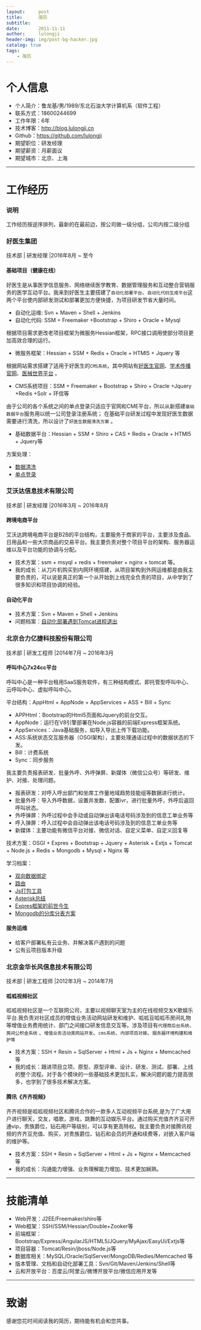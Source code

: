 ```yaml
---
layout:     post
title:      简历
subtitle:   
date:       2011-11-11
author:     lulongji
header-img: img/post-bg-hacker.jpg
catalog: true
tags:
    - 简历
---
```



# 个人信息

 - 个人简介：鲁龙基/男/1989/东北石油大学计算机系（软件工程）
 - 联系方式：18600244699 
 - 工作年限：6年
 - 技术博客：http://blog.lulongji.cn
 - Github：https://github.com/lulongji
 - 期望职位：研发经理
 - 期望薪资：月薪面议
 - 期望城市：北京、上海

---

# 工作经历

### 说明
工作经历按逆序排列，最新的在最前边，按公司做一级分组，公司内按二级分组

### 好医生集团
技术部 | 研发经理 |2016年8月 ~ 至今

#### 基础项目（健康在线）

好医生是从事医学信息服务、网络继续医学教育、数据管理服务和互动整合营销服务的医学互动平台。我来到好医生主要搭建了```自动化部署平台```、```自动化代码生成平台```这两个平台使内部研发测试和部署更加方便快捷，为项目研发节省大量时间。
- 自动化运维: Svn + Maven + Shell + Jenkins
- 自动化代码: SSM + Freemaker +Bootstrap + Shiro + Oracle + Mysql

根据项目需求更改老项目框架为微服务Hessian框架，RPC接口调用使部分项目更加高效合理的运行。
- 微服务框架：Hessian + SSM + Redis + Oracle + HTMl5 + Jquery 等

根据网站需求搭建了适用于好医生的```CMS系统```，其中网站有[好医生官网](https://www.haoyisheng.com)、[学术传播官网](http://xscb.haoyisheng.com)、[医械世界平台](http://yx.haoyisheng.com) 。
- CMS系统项目：SSM + Freemaker + Bootstrap + Shiro + Oracle +Jquery +Redis +Solr + 环信等

由于公司的各个系统之间的单点登录只适应于官网和CME平台，所以从新搭建```基础数据平台```服务用以统一公司登录注册系统； 在基础平台研发过程中发现好医生数据需要进行清洗，所以设计了```好医生数据清洗方案``` 。
- 基础数据平台：Hessian + SSM  + Shiro + CAS + Redis + Oracle + HTMl5 + Jquery等

方案处理：
- [数据清洗](http://blog.lulongji.cn/2017/10/27/%E6%95%B0%E6%8D%AE%E6%B8%85%E6%B4%97/)
- [单点登录](http://blog.lulongji.cn/2016/09/26/%E6%80%BB%E7%BB%93%E4%B8%80%E4%B8%8B%E5%85%AC%E5%8F%B8%E5%8D%95%E7%82%B9%E7%99%BB%E5%BD%95/)


### 艾沃达信息技术有限公司
技术部 | 研发经理 |2016年3月 ~ 2016年8月 

#### 跨境电商平台
艾沃达跨境电商平台是B2B的平台结构，主要服务于商家的平台，主要涉及食品、日用品和一些大宗商品的交易平台。我主要负责对整个项目平台的架构、服务器运维以及平台功能的协调与分配。

- 技术方案：ssm + msyql + redis + freemaker + nginx + tomcat 等。
- 我的成长：从刀片机购买到内网环境搭建，从项目架构到外网运维都是由我主要负责的，可以说是真正的第一个从开始到上线完全负责的项目，从中学到了很多知识和项目协调的经验。

#### 自动化平台
- 技术方案：Svn + Maven + Shell + Jenkins
- 问题档案：[自动化部署遇到Tomcat进程退出](http://blog.lulongji.cn/2016/04/10/%E8%87%AA%E5%8A%A8%E5%8C%96%E9%83%A8%E7%BD%B2%E9%81%87%E5%88%B0Tomcat%E8%BF%9B%E7%A8%8B%E9%80%80%E5%87%BA/) 

 
### 北京合力亿捷科技股份有限公司 
技术部 | 研发工程师 |2014年7月 ~ 2016年3月

#### 呼叫中心7x24cc平台
呼叫中心是一种平台租用SaaS服务软件，有三种结构模式、即托管型呼叫中心、云呼叫中心、虚拟呼叫中心。

平台结构：AppHtml + AppNode + AppServices + ASS  + Bill  + Sync
- APPHtml：Bootstrap的Html5页面和Jquery的前台交互。
- AppNode：运行在V8引擎部署在Node.js容器的前端Express框架系统。
- AppServices：Java基础服务，如导入导出上传下载功能。
- ASS:系统状态交互服务器（OSGI架构），主要处理通话过程中的数据状态的下发。
- Bill：计费系统
- Sync：同步服务

我主要负责报表研发、批量外呼、外呼弹屏、新媒体（微信公众号）等研发、维护、对接、处理问题。
- 报表研发：对呼入呼出部门和坐席工作量地域趋势技能组等数据进行统计。
- 批量外呼：导入外呼数据，设置并发数，配置ivr，进行批量外呼，外呼后返回呼叫状态。
- 外呼弹屏：外呼过程中会手动或自动弹出该电话号码涉及到的信息工单业务等
- 呼入弹屏：呼入过程中会自动弹出该电话号码涉及到的信息工单业务等
- 新媒体：主要功能有微信平台对接、微信对话、自定义菜单、自定义回复等

技术方案：OSGI + Expres + Bootstrap + Jquery + Asterisk + Extjs + Tomcat + Node.js + Redis + Mongodb + Mysql + Nginx 等

学习档案：
- [双向数据绑定]()
- [路由]()
- [Js打包工具]()
- [Asterisk总结]()
- [Expres框架的前世今生]()
- [Mongodb的分库分表方案]()


#### 服务运维
- 给客户部署私有云业务、并解决客户遇到的问题
- 公有云项目版本升级


### 北京金华长风信息技术有限公司
技术部 | 研发工程师 |2012年3月 ~ 2014年7月 

#### 呱呱视频社区
呱呱视频社区是一个互联网公司，主要以视频聊天室为主的在线视频交友K歌娱乐平台.我负责对社区成员的增值业务活动网站研发和维护、呱呱豆呱呱币房间礼物等增值业务费用统计、部门之间接口研发信息交互等。涉及项目有```代理商后台系统```、```房间公积金系统``` 、```增值业务活动类网站开发```、```cms系统```、```内部项目对接```、```服务器环境构建和维护等```

- 技术方案：SSH + Resin + SqlServer + Html + Js + Nginx + Memcached等
- 我的成长：跟进项目立项、原型、原型评审、设计、研发、测试、部署、上线的整个流程。对于各个模块的一些基础技术更加扎实，解决问题的能力提高很多，也学到了很多技术解决方案。


#### 腾讯《齐齐视频》
齐齐视频是呱呱视频社区和腾讯合作的一款多人互动视频平台系统,是为了广大用户进行聊天，交友，唱歌，游戏，跳舞的互动娱乐平台。通过购买充值齐齐豆可开通vip，贵族爵位，钻石用户等级别，可以享有更高特权。我主要负责对接腾讯视频的齐齐豆充值、购买，对贵族爵位、钻石和会员的开通和续费等，对嵌入客户端的维护等。

- 技术方案：SSH + Resin + SqlServer + Html + Js + Nginx + Memcached等
- 我的成长：沟通能力增强、业务理解能力增加、技术更加娴熟。


---

# 技能清单

- Web开发：J2EE/Freemaker/shiro等
- Web框架：SSH/SSM/Hessian/Double+Zooker等
- 前端框架：Bootstrap/Express/AngularJS/HTML5/JQuery/MyAjax/EasyUi/Extjs等
- 项目容器：Tomcat/Resin/jboss/Node.js等
- 数据库相关：MySQL/Oracle/SqlServer/MongoDB/Redies/Memcached 等
- 版本管理、文档和自动化部署工具：Svn/Git/Maven/Jenkins/Shell等
- 云和开放平台：百度云/阿里云/微博开放平台/微信应用开发等

---

# 致谢

感谢您花时间阅读我的简历，期待能有机会和您共事。
